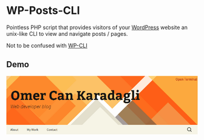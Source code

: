 WP-Posts-CLI
============

Pointless PHP script that provides visitors of your [WordPress](https://github.com/WordPress/WordPress) website an unix-like CLI to view and navigate posts / pages.

Not to be confused with [WP-CLI](https://github.com/wp-cli/wp-cli)

Demo
----
![demo.gif](https://raw.githubusercontent.com/ockcyp/wp-posts-cli/master/demo.gif)
